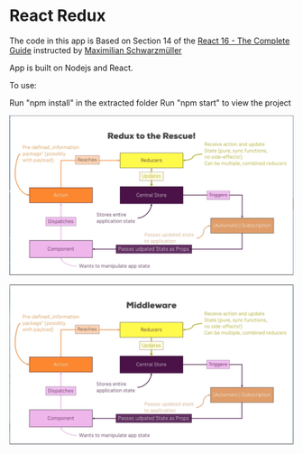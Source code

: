 # React Redux

The code in this app is Based on Section 14 of the [React 16 - The Complete Guide](https://www.udemy.com/react-the-complete-guide-incl-redux) instructed by [Maximilian Schwarzmüller](https://twitter.com/maxedapps)

App is built on Nodejs and React.

To use:

Run "npm install" in the extracted folder
Run "npm start" to view the project

![Redux Flow Chart](https://github.com/lloydtheandroid/react-redux/blob/master/ReduxFlow.PNG "Redux Flow Chart")

![Redux Middleware](https://github.com/lloydtheandroid/react-redux/blob/master/ReduxMiddlewareAsync.PNG "Redux Flow Chart")